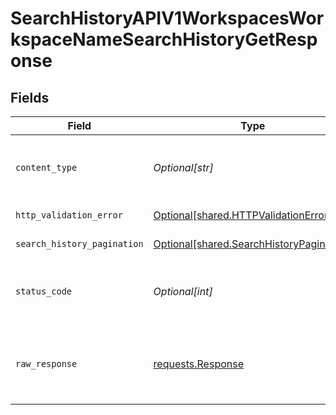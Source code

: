 # SearchHistoryAPIV1WorkspacesWorkspaceNameSearchHistoryGetResponse


## Fields

| Field                                                                                          | Type                                                                                           | Required                                                                                       | Description                                                                                    |
| ---------------------------------------------------------------------------------------------- | ---------------------------------------------------------------------------------------------- | ---------------------------------------------------------------------------------------------- | ---------------------------------------------------------------------------------------------- |
| `content_type`                                                                                 | *Optional[str]*                                                                                | :heavy_check_mark:                                                                             | HTTP response content type for this operation                                                  |
| `http_validation_error`                                                                        | [Optional[shared.HTTPValidationError]](undefined/models/shared/httpvalidationerror.md)         | :heavy_minus_sign:                                                                             | Validation Error                                                                               |
| `search_history_pagination`                                                                    | [Optional[shared.SearchHistoryPagination]](undefined/models/shared/searchhistorypagination.md) | :heavy_minus_sign:                                                                             | Successful Response                                                                            |
| `status_code`                                                                                  | *Optional[int]*                                                                                | :heavy_check_mark:                                                                             | HTTP response status code for this operation                                                   |
| `raw_response`                                                                                 | [requests.Response](https://requests.readthedocs.io/en/latest/api/#requests.Response)          | :heavy_minus_sign:                                                                             | Raw HTTP response; suitable for custom response parsing                                        |